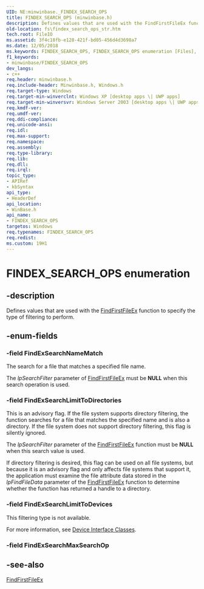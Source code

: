 ```yaml
---
UID: NE:minwinbase._FINDEX_SEARCH_OPS
title: FINDEX_SEARCH_OPS (minwinbase.h)
description: Defines values that are used with the FindFirstFileEx function to specify the type of filtering to perform.
old-location: fs\findex_search_ops_str.htm
tech.root: FileIO
ms.assetid: 3f4c18fb-e128-421f-bd05-456d4d3698a7
ms.date: 12/05/2018
ms.keywords: FINDEX_SEARCH_OPS, FINDEX_SEARCH_OPS enumeration [Files], FindExSearchLimitToDevices, FindExSearchLimitToDirectories, FindExSearchNameMatch, _win32_findex_search_ops_str, base.findex_search_ops_str, fs.findex_search_ops_str, winbase/FINDEX_SEARCH_OPS, winbase/FindExSearchLimitToDevices, winbase/FindExSearchLimitToDirectories, winbase/FindExSearchNameMatch
f1_keywords:
- minwinbase/FINDEX_SEARCH_OPS
dev_langs:
- c++
req.header: minwinbase.h
req.include-header: Minwinbase.h, Windows.h
req.target-type: Windows
req.target-min-winverclnt: Windows XP [desktop apps \| UWP apps]
req.target-min-winversvr: Windows Server 2003 [desktop apps \| UWP apps]
req.kmdf-ver: 
req.umdf-ver: 
req.ddi-compliance: 
req.unicode-ansi: 
req.idl: 
req.max-support: 
req.namespace: 
req.assembly: 
req.type-library: 
req.lib: 
req.dll: 
req.irql: 
topic_type:
- APIRef
- kbSyntax
api_type:
- HeaderDef
api_location:
- WinBase.h
api_name:
- FINDEX_SEARCH_OPS
targetos: Windows
req.typenames: FINDEX_SEARCH_OPS
req.redist: 
ms.custom: 19H1
---
```


# FINDEX_SEARCH_OPS enumeration


## -description


Defines values that are used with the 
    <a href="https://docs.microsoft.com/windows/desktop/api/fileapi/nf-fileapi-findfirstfileexa">FindFirstFileEx</a> function to specify the type of 
    filtering to perform.


## -enum-fields




### -field FindExSearchNameMatch

The search for a file that matches a specified file name.
      

The <i>lpSearchFilter</i> parameter of 
       <a href="https://docs.microsoft.com/windows/desktop/api/fileapi/nf-fileapi-findfirstfileexa">FindFirstFileEx</a> must be 
       <b>NULL</b> when this search operation is used.


### -field FindExSearchLimitToDirectories

This is an advisory flag. 
If the file system supports directory filtering, the function searches for a file that matches the specified  name and is also a directory.
If the file system does not support directory filtering, this flag is silently ignored.


The <i>lpSearchFilter</i> parameter of the <a href="https://docs.microsoft.com/windows/desktop/api/fileapi/nf-fileapi-findfirstfileexa">FindFirstFileEx</a> function must be <b>NULL</b> when this search value is used.

If directory filtering is desired, this flag can be used on all file systems, but because it is  an advisory flag and  only affects file systems that support it, the application must examine the file attribute data stored in the <i>lpFindFileData</i> parameter of the <a href="https://docs.microsoft.com/windows/desktop/api/fileapi/nf-fileapi-findfirstfileexa">FindFirstFileEx</a> function to determine whether the function has  returned a handle to a directory.


### -field FindExSearchLimitToDevices

This filtering type is not available.
      

For more information, see 
       <a href="https://msdn.microsoft.com/library/ff541339.aspx">Device Interface Classes</a>.


### -field FindExSearchMaxSearchOp




## -see-also




<a href="https://docs.microsoft.com/windows/desktop/api/fileapi/nf-fileapi-findfirstfileexa">FindFirstFileEx</a>
 

 

